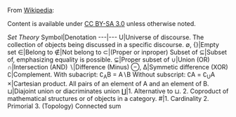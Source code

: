 From [Wikipedia](https://en.m.wikipedia.org/wiki/Glossary_of_mathematical_symbols):

Content is available under [CC BY-SA 3.0](https://creativecommons.org/licenses/by-sa/3.0/) unless otherwise noted.

*Set Theory* 
Symbol|Denotation
---|---
U|Universe of discourse. The collection of objects being discussed in a specific discourse.
∅, {}|Empty set
∈|Belong to
∉|Not belong to
⊂|(Proper or inproper) Subset of
⊆|Subset of, emphasizing equality is possible.
⊊|Proper subset of
∪|Union (OR)
∩|Intersection (AND)
∖|Difference (Minus)
⊖, ∆|Symmetic difference (XOR)
∁|Complement. With subacript: ∁<sub>A</sub>B = A∖B Without subscript: ∁A = ∁<sub>U</sub>A
×|Cartesian product. All pairs of an element of A and an element of B.
⊔|Diajoint union or diacriminates union
∐|1. Alternative to ⊔. 2. Coproduct of mathematical structures or of objects in a category.
#|1. Cardinality 2. Primorial 3. (Topology) Connected sum